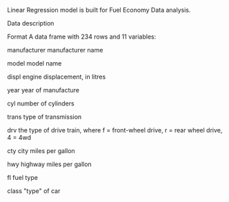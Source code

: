 Linear Regression model is built for Fuel Economy Data analysis.


Data description

Format
A data frame with 234 rows and 11 variables:

manufacturer
manufacturer name

model
model name

displ
engine displacement, in litres

year
year of manufacture

cyl
number of cylinders

trans
type of transmission

drv
the type of drive train, where f = front-wheel drive, r = rear wheel drive, 4 = 4wd

cty
city miles per gallon

hwy
highway miles per gallon

fl
fuel type

class
"type" of car
